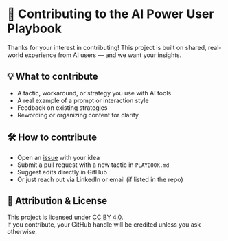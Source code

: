 # 🤝 Contributing to the AI Power User Playbook

Thanks for your interest in contributing! This project is built on shared, real-world experience from AI users — and we want your insights.

## 💡 What to contribute

- A tactic, workaround, or strategy you use with AI tools  
- A real example of a prompt or interaction style  
- Feedback on existing strategies  
- Rewording or organizing content for clarity

## 🛠️ How to contribute

- Open an [issue](https://github.com/YOUR-REPO/issues) with your idea  
- Submit a pull request with a new tactic in `PLAYBOOK.md`  
- Suggest edits directly in GitHub  
- Or just reach out via LinkedIn or email (if listed in the repo)

## 🧾 Attribution & License

This project is licensed under [CC BY 4.0](LICENSE).  
If you contribute, your GitHub handle will be credited unless you ask otherwise.
